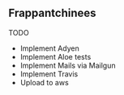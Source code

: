 ## Frappantchinees

TODO
- Implement Adyen
- Implement Aloe tests
- Implement Mails via Mailgun
- Implement Travis
- Upload to aws
